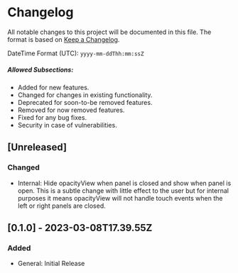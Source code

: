 # Changelog
All notable changes to this project will be documented in this file.
The format is based on [Keep a Changelog](https://keepachangelog.com/en/1.0.0/).

DateTime Format (UTC): `yyyy-mm-ddThh:mm:ssZ`

##### Allowed Subsections:
- Added for new features.
- Changed for changes in existing functionality.
- Deprecated for soon-to-be removed features.
- Removed for now removed features.
- Fixed for any bug fixes.
- Security in case of vulnerabilities.

## [Unreleased]
### Changed
- Internal: Hide opacityView when panel is closed and show when panel is
  open. This is a subtle change with little effect to the user but for internal
  purposes it means opacityView will not handle touch events when the left or
  right panels are closed.

## [0.1.0] - 2023-03-08T17.39.55Z
### Added
- General: Initial Release
